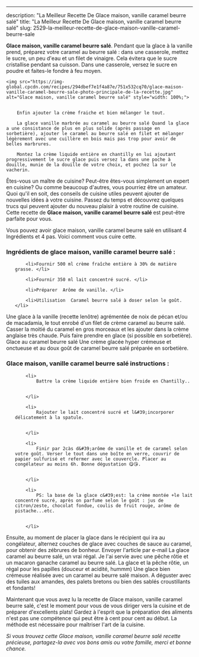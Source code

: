 ---
description: "La Meilleur Recette De Glace maison, vanille caramel beurre salé"
title: "La Meilleur Recette De Glace maison, vanille caramel beurre salé"
slug: 2529-la-meilleur-recette-de-glace-maison-vanille-caramel-beurre-sale

<p>
	<strong>Glace maison, vanille caramel beurre salé</strong>. 
	Pendant que la glace à la vanille prend, préparez votre caramel au beurre salé : dans une casserole, mettez le sucre, un peu d&#39;eau et un filet de vinaigre. Cela évitera que le sucre cristallise pendant sa cuisson. Dans une casserole, versez le sucre en poudre et faites-le fondre à feu moyen.
</p>
<p>
	
	<img src="https://img-global.cpcdn.com/recipes/294dbef7e1f4a87e/751x532cq70/glace-maison-vanille-caramel-beurre-sale-photo-principale-de-la-recette.jpg" alt="Glace maison, vanille caramel beurre salé" style="width: 100%;">
	
	
		Enfin ajouter la crème fraiche et bien mélanger le tout.
	
		La glace vanille marbrée au caramel au beurre salé Quand la glace a une consistance de plus en plus solide (après passage en sorbetière), ajouter le caramel au beurre salé en filet et mélanger légèrement avec une cuillère en bois mais pas trop pour avoir de belles marbrures.
	
		Montez la crème liquide entière en chantilly en lui ajoutant progressivement le sucre glace puis versez la dans une poche à douille, munie de la douille de votre choix, et pochez la sur le vacherin.
	
</p>

Êtes-vous un maître de cuisine? Peut-être êtes-vous simplement un expert en cuisine? Ou comme beaucoup d'autres, vous pourriez être un amateur. Quoi qu'il en soit, des conseils de cuisine utiles peuvent ajouter de nouvelles idées à votre cuisine. Passez du temps et découvrez quelques trucs qui peuvent ajouter du nouveau plaisir à votre routine de cuisine. Cette recette de <strong> Glace maison, vanille caramel beurre salé </strong> est peut-être parfaite pour vous.

<!--inarticleads1-->

Vous pouvez avoir glace maison, vanille caramel beurre salé en utilisant 4 Ingrédients et 4 pas. Voici comment vous cuire cette.

<h3>Ingrédients de glace maison, vanille caramel beurre salé :</h3>

<ol>
	
		<li>Fournir 500 ml crème fraîche entière à 30% de matière grasse. </li>
	
		<li>Fournir 350 ml lait concentré sucré. </li>
	
		<li>Préparer  Arôme de vanille. </li>
	
		<li>Utilisation  Caramel beurre salé à doser selon le goût. </li>
	
</ol>

Une glace à la vanille (recette lenôtre) agrémentée de noix de pécan et/ou de macadamia, le tout enrobé d&#39;un filet de crème caramel au beurre salé. Casser la moitié du caramel en gros morceaux et les ajouter dans la crème anglaise très chaude. Puis faire prendre en glace (si possible en sorbetière). Glace au caramel beurre salé Une crème glacée hyper crémeuse et onctueuse et au doux goût de caramel beurre salé préparée en sorbetière. 

<!--inarticleads2-->

<h3>Glace maison, vanille caramel beurre salé instructions :</h3>

<ol>
	
		<li>
			Battre la crème liquide entière bien froide en Chantilly..
			
			
		</li>
	
		<li>
			Rajouter le lait concentré sucré et l&#39;incorporer délicatement à la spatule.
			
			
		</li>
	
		<li>
			Finir par 2càs d&#39;arôme de vanille et de caramel selon votre goût. Verser le tout dans une boîte en verre, couvrir de papier sulfurisé et refermer avec le couvercle. Placer au congélateur au moins 6h. Bonne dégustation 😋😘.
			
			
		</li>
	
		<li>
			PS: la base de la glace c&#39;est: la crème montée +le lait concentré sucré, après on parfume selon le goût : jus de citron/zeste, chocolat fondue, coulis de fruit rouge, arôme de pistache...etc.
			
			
		</li>
	
</ol>

Ensuite, au moment de placer la glace dans le récipient qui ira au congélateur, alternez couches de glace avec couches de sauce au caramel, pour obtenir des zébrures de bonheur. Envoyer l&#39;article par e-mail La glace caramel au beurre salé, un vrai régal. Je l&#39;ai servie avec une pêche rôtie et un macaron ganache caramel au beurre salé. La glace et la pêche rôtie, un régal pour les papilles (douceur et acidité, hummm) Une glace bien crémeuse réalisée avec un caramel au beurre salé maison. A déguster avec des tuiles aux amandes, des palets bretons ou bien des sablés croustillants et fondants! 

<!--inarticleads1-->

<p>
Maintenant que vous avez lu la recette de Glace maison, vanille caramel beurre salé, c'est le moment pour vous de vous diriger vers la cuisine et de préparer d'excellents plats! Gardez à l'esprit que la préparation des aliments n'est pas une compétence qui peut être à cent pour cent au début. La méthode est nécessaire pour maîtriser l'art de la cuisine.
</p>

<p>
<i>Si vous trouvez cette Glace maison, vanille caramel beurre salé recette précieuse, partagez-la avec vos bons amis ou votre famille, merci et bonne chance.</i>
</p>

